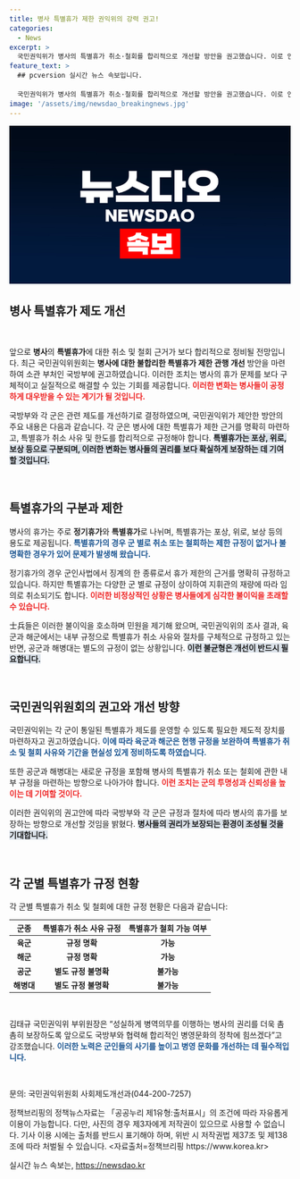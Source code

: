 ```yaml
---
title: 병사 특별휴가 제한 권익위의 강력 권고!
categories:
  - News
excerpt: >
  국민권익위가 병사의 특별휴가 취소·철회를 합리적으로 개선할 방안을 권고했습니다. 이로 인해 군내 불합리한 관행이 사라질 전망이며, 병사들이 더욱 확실하게 휴가를 보장받게 될 것입니다. 클릭해서 자세한 내용을 확인하세요!
feature_text: >
  ## pcversion 실시간 뉴스 속보입니다.

  국민권익위가 병사의 특별휴가 취소·철회를 합리적으로 개선할 방안을 권고했습니다. 이로 인해 군내 불합리한 관행이 사라질 전망이며, 병사들이 더욱 확실하게 휴가를 보장받게 될 것입니다. 클릭해서 자세한 내용을 확인하세요!
image: '/assets/img/newsdao_breakingnews.jpg'
---
```


<p><img src="/assets/img/newsdao_breakingnews.jpg" alt="pcversion 속보" /></p>

<h2 data-ke-size="size26">병사 특별휴가 제도 개선</h2>

<p data-ke-size="size16">&nbsp;</p>

<p>앞으로 <strong>병사</strong>의 <b>특별휴가</b>에 대한 취소 및 철회 근거가 보다 합리적으로 정비될 전망입니다. 최근 국민권익위원회는 <strong>병사에 대한 불합리한 특별휴가 제한 관행 개선</strong> 방안을 마련하여 소관 부처인 국방부에 권고하였습니다. 이러한 조치는 병사의 휴가 문제를 보다 구체적이고 실질적으로 해결할 수 있는 기회를 제공합니다. <b><span style="color: #ee2323;">이러한 변화는 병사들이 공정하게 대우받을 수 있는 계기가 될 것입니다.</span></b></p>

<p>국방부와 각 군은 관련 제도를 개선하기로 결정하였으며, 국민권익위가 제안한 방안의 주요 내용은 다음과 같습니다. 각 군은 병사에 대한 특별휴가 제한 근거를 명확히 마련하고, 특별휴가 취소 사유 및 한도를 합리적으로 규정해야 합니다. <b><span style="background-color: #21538527;">특별휴가는 포상, 위로, 보상 등으로 구분되며, 이러한 변화는 병사들의 권리를 보다 확실하게 보장하는 데 기여할 것입니다.</span></b></p>

<p data-ke-size="size16">&nbsp;</p>

<h2 data-ke-size="size26">특별휴가의 구분과 제한</h2>

<p>병사의 휴가는 주로 <strong>정기휴가</strong>와 <strong>특별휴가</strong>로 나뉘며, 특별휴가는 포상, 위로, 보상 등의 용도로 제공됩니다. <b><span style="color: #1a5490;">특별휴가의 경우 군 별로 취소 또는 철회하는 제한 규정이 없거나 불명확한 경우가 있어 문제가 발생해 왔습니다.</span></b> </p>

<p>정기휴가의 경우 군인사법에서 징계의 한 종류로서 휴가 제한의 근거를 명확히 규정하고 있습니다. 하지만 특별휴가는 다양한 군 별로 규정이 상이하여 지휘관의 재량에 따라 임의로 취소되기도 합니다. <b><span style="color: #ee2323;">이러한 비정상적인 상황은 병사들에게 심각한 불이익을 초래할 수 있습니다.</span></b></p>

<p>士兵들은 이러한 불이익을 호소하며 민원을 제기해 왔으며, 국민권익위의 조사 결과, 육군과 해군에서는 내부 규정으로 특별휴가 취소 사유와 절차를 구체적으로 규정하고 있는 반면, 공군과 해병대는 별도의 규정이 없는 상황입니다. <b><span style="background-color: #21538527;">이런 불균형은 개선이 반드시 필요합니다.</span></b></p>

<p data-ke-size="size16">&nbsp;</p>

<h2 data-ke-size="size26">국민권익위원회의 권고와 개선 방향</h2>

<p>국민권익위는 각 군이 통일된 특별휴가 제도를 운영할 수 있도록 필요한 제도적 장치를 마련하자고 권고하였습니다. <b><span style="color: #1a5490;">이에 따라 육군과 해군은 현행 규정을 보완하여 특별휴가 취소 및 철회 사유와 기간을 현실성 있게 정비하도록 하였습니다.</span></b> </p>

<p>또한 공군과 해병대는 새로운 규정을 포함해 병사의 특별휴가 취소 또는 철회에 관한 내부 규정을 마련하는 방향으로 나아가야 합니다. <b><span style="color: #ee2323;">이런 조치는 군의 투명성과 신뢰성을 높이는 데 기여할 것이다.</span></b></p>

<p>이러한 권익위의 권고안에 따라 국방부와 각 군은 규정과 절차에 따라 병사의 휴가를 보장하는 방향으로 개선할 것임을 밝혔다. <b><span style="background-color: #21538527;">병사들의 권리가 보장되는 환경이 조성될 것을 기대합니다.</span></b></p>

<p data-ke-size="size16">&nbsp;</p>

<h2 data-ke-size="size26">각 군별 특별휴가 규정 현황</h2>

<p>각 군별 특별휴가 취소 및 철회에 대한 규정 현황은 다음과 같습니다:</p>

<table style="width: 100%; border-collapse: collapse;">
  <thead>
    <tr>
      <th><b>군종</b></th>
      <th><b>특별휴가 취소 사유 규정</b></th>
      <th><b>특별휴가 철회 가능 여부</b></th>
    </tr>
  </thead>
  <tbody>
    <tr>
      <td style="text-align: center; height: 17px;"><b>육군</b></td>
      <td style="text-align: center; height: 17px;"><b>규정 명확</b></td>
      <td style="text-align: center; height: 17px;"><b>가능</b></td>
    </tr>
    <tr>
      <td style="text-align: center; height: 17px;"><b>해군</b></td>
      <td style="text-align: center; height: 17px;"><b>규정 명확</b></td>
      <td style="text-align: center; height: 17px;"><b>가능</b></td>
    </tr>
    <tr>
      <td style="text-align: center; height: 17px;"><b>공군</b></td>
      <td style="text-align: center; height: 17px;"><b>별도 규정 불명확</b></td>
      <td style="text-align: center; height: 17px;"><b>불가능</b></td>
    </tr>
    <tr>
      <td style="text-align: center; height: 17px;"><b>해병대</b></td>
      <td style="text-align: center; height: 17px;"><b>별도 규정 불명확</b></td>
      <td style="text-align: center; height: 17px;"><b>불가능</b></td>
    </tr>
  </tbody>
</table>

<p data-ke-size="size16">&nbsp;</p>

<p>김태규 국민권익위 부위원장은 “성실하게 병역의무를 이행하는 병사의 권리를 더욱 촘촘히 보장하도록 앞으로도 국방부와 협력해 합리적인 병영문화의 정착에 힘쓰겠다”고 강조했습니다. <b><span style="color: #1a5490;">이러한 노력은 군인들의 사기를 높이고 병영 문화를 개선하는 데 필수적입니다.</span></b> </p>

<p data-ke-size="size16">&nbsp;</p>

<p>문의: 국민권익위원회 사회제도개선과(044-200-7257)</p>

<p>정책브리핑의 정책뉴스자료는 「공공누리 제1유형:출처표시」의 조건에 따라 자유롭게 이용이 가능합니다. 다만, 사진의 경우 제3자에게 저작권이 있으므로 사용할 수 없습니다. 기사 이용 시에는 출처를 반드시 표기해야 하며, 위반 시 저작권법 제37조 및 제138조에 따라 처벌될 수 있습니다. &lt;자료출처=정책브리핑 https://www.korea.kr></p>
실시간 뉴스 속보는, <a href="https://newsdao.kr" rel="dofollow">https://newsdao.kr</a>


